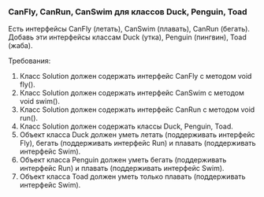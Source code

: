 
### CanFly, CanRun, CanSwim для классов Duck, Penguin, Toad

Есть интерфейсы CanFly (летать), CanSwim (плавать), CanRun (бегать).
Добавь эти интерфейсы классам Duck (утка), Penguin (пингвин), Toad (жаба).


Требования:
1.	Класс Solution должен содержать интерфейс CanFly с методом void fly().
2.	Класс Solution должен содержать интерфейс CanSwim с методом void swim().
3.	Класс Solution должен содержать интерфейс CanRun с методом void run().
4.	Класс Solution должен содержать классы Duck, Penguin, Toad.
5.	Объект класса Duck должен уметь летать (поддерживать интерфейс Fly), бегать (поддерживать интерфейс Run) и плавать (поддерживать интерфейс Swim).
6.	Объект класса Penguin должен уметь бегать (поддерживать интерфейс Run) и плавать (поддерживать интерфейс Swim).
7.	Объект класса Toad должен уметь только плавать (поддерживать интерфейс Swim).


